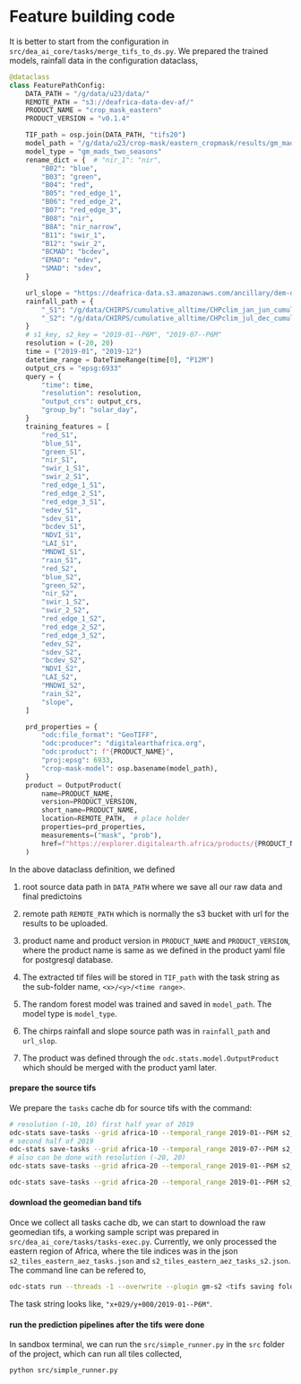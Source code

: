 # Feature building code

It is better to start from the configuration in ```src/dea_ai_core/tasks/merge_tifs_to_ds.py```.
We prepared the trained models, rainfall data in the configuration dataclass,

```python
@dataclass
class FeaturePathConfig:
    DATA_PATH = "/g/data/u23/data/"
    REMOTE_PATH = "s3://deafrica-data-dev-af/"
    PRODUCT_NAME = "crop_mask_eastern"
    PRODUCT_VERSION = "v0.1.4"

    TIF_path = osp.join(DATA_PATH, "tifs20")
    model_path = "/g/data/u23/crop-mask/eastern_cropmask/results/gm_mads_two_seasons_ml_model_20210301.joblib"
    model_type = "gm_mads_two_seasons"
    rename_dict = {  # "nir_1": "nir",
        "B02": "blue",
        "B03": "green",
        "B04": "red",
        "B05": "red_edge_1",
        "B06": "red_edge_2",
        "B07": "red_edge_3",
        "B08": "nir",
        "B8A": "nir_narrow",
        "B11": "swir_1",
        "B12": "swir_2",
        "BCMAD": "bcdev",
        "EMAD": "edev",
        "SMAD": "sdev",
    }

    url_slope = "https://deafrica-data.s3.amazonaws.com/ancillary/dem-derivatives/cog_slope_africa.tif"
    rainfall_path = {
        "_S1": "/g/data/CHIRPS/cumulative_alltime/CHPclim_jan_jun_cumulative_rainfall.nc",
        "_S2": "/g/data/CHIRPS/cumulative_alltime/CHPclim_jul_dec_cumulative_rainfall.nc",
    }
    # s1_key, s2_key = "2019-01--P6M", "2019-07--P6M"
    resolution = (-20, 20)
    time = ("2019-01", "2019-12")
    datetime_range = DateTimeRange(time[0], "P12M")
    output_crs = "epsg:6933"
    query = {
        "time": time,
        "resolution": resolution,
        "output_crs": output_crs,
        "group_by": "solar_day",
    }
    training_features = [
        "red_S1",
        "blue_S1",
        "green_S1",
        "nir_S1",
        "swir_1_S1",
        "swir_2_S1",
        "red_edge_1_S1",
        "red_edge_2_S1",
        "red_edge_3_S1",
        "edev_S1",
        "sdev_S1",
        "bcdev_S1",
        "NDVI_S1",
        "LAI_S1",
        "MNDWI_S1",
        "rain_S1",
        "red_S2",
        "blue_S2",
        "green_S2",
        "nir_S2",
        "swir_1_S2",
        "swir_2_S2",
        "red_edge_1_S2",
        "red_edge_2_S2",
        "red_edge_3_S2",
        "edev_S2",
        "sdev_S2",
        "bcdev_S2",
        "NDVI_S2",
        "LAI_S2",
        "MNDWI_S2",
        "rain_S2",
        "slope",
    ]

    prd_properties = {
        "odc:file_format": "GeoTIFF",
        "odc:producer": "digitalearthafrica.org",
        "odc:product": f"{PRODUCT_NAME}",
        "proj:epsg": 6933,
        "crop-mask-model": osp.basename(model_path),
    }
    product = OutputProduct(
        name=PRODUCT_NAME,
        version=PRODUCT_VERSION,
        short_name=PRODUCT_NAME,
        location=REMOTE_PATH,  # place holder
        properties=prd_properties,
        measurements=("mask", "prob"),
        href=f"https://explorer.digitalearth.africa/products/{PRODUCT_NAME}",
    )
```

In the above dataclass definition, we defined

1. root source data path in ```DATA_PATH``` where we save all our raw data and final predictoins

2. remote path ```REMOTE_PATH``` which is normally the s3 bucket with url for the results to be uploaded.

3. product name and product version in ```PRODUCT_NAME``` and ```PRODUCT_VERSION```, where the product name is same
   as we defined in the product yaml file for postgresql database.

4. The extracted tif files will be stored in ```TIF_path``` with the task string as the sub-folder name,
   ```<x>/<y>/<time range>```.

5. The random forest model was trained and saved in ```model_path```. The model type is ```model_type```.

6. The chirps rainfall and slope source path was in ```rainfall_path``` and ```url_slop```.

7. The product was defined through the ```odc.stats.model.OutputProduct``` which should be merged
   with the product yaml later.

#### prepare the source tifs

We prepare the ```tasks``` cache db for source tifs with the command:

```bash
# resolution (-10, 10) first half year of 2019
odc-stats save-tasks --grid africa-10 --temporal_range 2019-01--P6M s2_l2a test1.db
# second half of 2019
odc-stats save-tasks --grid africa-10 --temporal_range 2019-07--P6M s2_l2a test2.db
# also can be done with resolution (-20, 20)
odc-stats save-tasks --grid africa-20 --temporal_range 2019-01--P6M s2_l2a africa-20-2019-01--P6M.db

odc-stats save-tasks --grid africa-20 --temporal_range 2019-01--P6M s2_l2a africa-20-2019-01--P6M.db
```

#### download the geomedian band tifs

Once we collect all tasks cache db, we can start to download the raw geomedian tifs, a working sample
script was prepared in ```src/dea_ai_core/tasks/tasks-exec.py```. Currently, we only processed the eastern region of Africa,
where the tile indices was in the json ```s2_tiles_eastern_aez_tasks.json``` and ```s2_tiles_eastern_aez_tasks_s2.json```.
The command line can be refered to,

```bash
odc-stats run --threads -1 --overwrite --plugin gm-s2 <tifs saving folder> <task cached db> <task str>
```

The task string looks like, ```"x+029/y+000/2019-01--P6M"```.

#### run the prediction pipelines after the tifs were done

In sandbox terminal, we can run the ```src/simple_runner.py``` in the ```src``` folder of the project, which
can run all tiles collected,

```bash
python src/simple_runner.py
```
